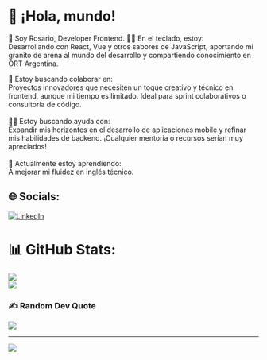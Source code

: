 
# 💫 ¡Hola, mundo!
🚀 Soy Rosario, Developer Frontend.
👩‍💻 En el teclado, estoy: <br>
Desarrollando con React, Vue y otros sabores de JavaScript, aportando mi granito de arena al mundo del desarrollo y compartiendo conocimiento en ORT Argentina.
<br>

🤝 Estoy buscando colaborar en:<br>Proyectos innovadores que necesiten un toque creativo y técnico en frontend, aunque mi tiempo es limitado. Ideal para sprint colaborativos o consultoría de código.<br><br>🙋‍♀️ Estoy buscando ayuda con:<br>Expandir mis horizontes en el desarrollo de aplicaciones mobile y refinar mis habilidades de backend. ¡Cualquier mentoría o recursos serían muy apreciados!<br><br>🌱 Actualmente estoy aprendiendo:<br>A mejorar mi fluidez en inglés técnico.<br>



## 🌐 Socials:
 [![LinkedIn](https://img.shields.io/badge/LinkedIn-%230077B5.svg?logo=linkedin&logoColor=white)](https://www.linkedin.com/in/rosario-conde) 
 
# 📊 GitHub Stats:

![](https://github-readme-streak-stats.herokuapp.com/?user=rosarioconde&theme=dracula&hide_border=true)<br/>
![](https://github-readme-stats.vercel.app/api/top-langs/?username=rosarioconde&theme=dracula&hide_border=true&include_all_commits=true&count_private=true&layout=compact&langs_count=8&card_width=420)

### ✍️ Random Dev Quote
![](https://quotes-github-readme.vercel.app/api?type=horizontal&theme=merko)

 
---
[![](https://visitcount.itsvg.in/api?id=rosarioconde&icon=8&color=5)](https://visitcount.itsvg.in)


